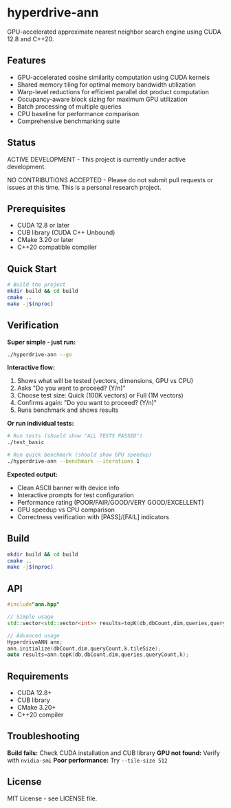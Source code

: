 # hyperdrive-ann

GPU-accelerated approximate nearest neighbor search engine using CUDA 12.8 and C++20.

## Features

- GPU-accelerated cosine similarity computation using CUDA kernels
- Shared memory tiling for optimal memory bandwidth utilization
- Warp-level reductions for efficient parallel dot product computation
- Occupancy-aware block sizing for maximum GPU utilization
- Batch processing of multiple queries
- CPU baseline for performance comparison
- Comprehensive benchmarking suite

## Status

ACTIVE DEVELOPMENT - This project is currently under active development.

NO CONTRIBUTIONS ACCEPTED - Please do not submit pull requests or issues at this time. This is a personal research project.

## Prerequisites

- CUDA 12.8 or later
- CUB library (CUDA C++ Unbound)
- CMake 3.20 or later
- C++20 compatible compiler

## Quick Start

```bash
# Build the project
mkdir build && cd build
cmake ..
make -j$(nproc)
```

## Verification

**Super simple - just run:**

```bash
./hyperdrive-ann --go
```

**Interactive flow:**
1. Shows what will be tested (vectors, dimensions, GPU vs CPU)
2. Asks "Do you want to proceed? (Y/n)"
3. Choose test size: Quick (100K vectors) or Full (1M vectors)
4. Confirms again: "Do you want to proceed? (Y/n)"
5. Runs benchmark and shows results

**Or run individual tests:**

```bash
# Run tests (should show "ALL TESTS PASSED")
./test_basic

# Run quick benchmark (should show GPU speedup)
./hyperdrive-ann --benchmark --iterations 1
```

**Expected output:**
- Clean ASCII banner with device info
- Interactive prompts for test configuration
- Performance rating (POOR/FAIR/GOOD/VERY GOOD/EXCELLENT)
- GPU speedup vs CPU comparison
- Correctness verification with [PASS]/[FAIL] indicators

## Build

```bash
mkdir build && cd build
cmake ..
make -j$(nproc)
```

## API

```cpp
#include"ann.hpp"

// Simple usage
std::vector<std::vector<int>> results=topK(db,dbCount,dim,queries,queryCount,k);

// Advanced usage
HyperdriveANN ann;
ann.initialize(dbCount,dim,queryCount,k,tileSize);
auto results=ann.topK(db,dbCount,dim,queries,queryCount,k);
```

## Requirements

- CUDA 12.8+
- CUB library
- CMake 3.20+
- C++20 compiler

## Troubleshooting

**Build fails:** Check CUDA installation and CUB library
**GPU not found:** Verify with `nvidia-smi`
**Poor performance:** Try `--tile-size 512`

## License

MIT License - see LICENSE file.
